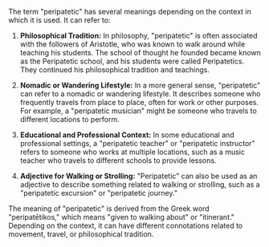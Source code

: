 The term "peripatetic" has several meanings depending on the context in which it is used. It can refer to:

1. **Philosophical Tradition:** In philosophy, "peripatetic" is often associated with the followers of Aristotle, who was known to walk around while teaching his students. The school of thought he founded became known as the Peripatetic school, and his students were called Peripatetics. They continued his philosophical tradition and teachings.

2. **Nomadic or Wandering Lifestyle:** In a more general sense, "peripatetic" can refer to a nomadic or wandering lifestyle. It describes someone who frequently travels from place to place, often for work or other purposes. For example, a "peripatetic musician" might be someone who travels to different locations to perform.

3. **Educational and Professional Context:** In some educational and professional settings, a "peripatetic teacher" or "peripatetic instructor" refers to someone who works at multiple locations, such as a music teacher who travels to different schools to provide lessons.

4. **Adjective for Walking or Strolling:** "Peripatetic" can also be used as an adjective to describe something related to walking or strolling, such as a "peripatetic excursion" or "peripatetic journey."

The meaning of "peripatetic" is derived from the Greek word "peripatētikos," which means "given to walking about" or "itinerant." Depending on the context, it can have different connotations related to movement, travel, or philosophical tradition.